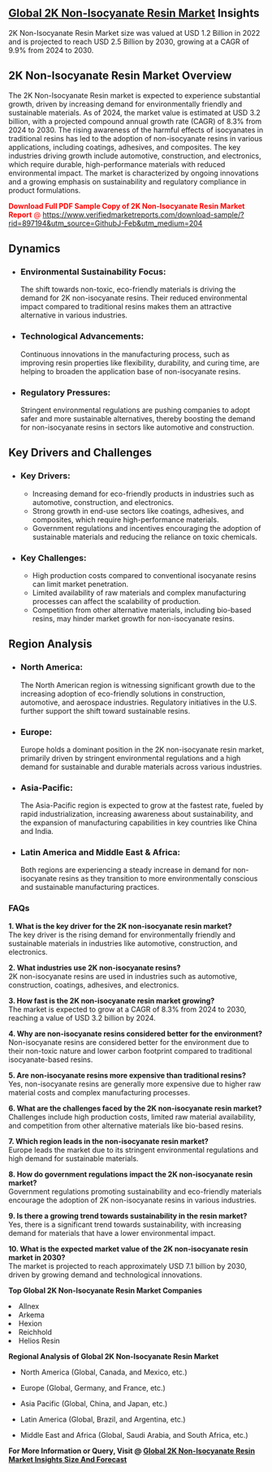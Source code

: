 <h2><a href="https://www.verifiedmarketreports.com/download-sample/?rid=897194&amp;utm_source=GithubJ&amp;utm_medium=204" target="_blank">Global 2K Non-Isocyanate Resin Market</a> Insights</h2><p>2K Non-Isocyanate Resin Market size was valued at USD 1.2 Billion in 2022 and is projected to reach USD 2.5 Billion by 2030, growing at a CAGR of 9.9% from 2024 to 2030.</p><p> <h2>2K Non-Isocyanate Resin Market Overview</h2> <p>The 2K Non-Isocyanate Resin market is expected to experience substantial growth, driven by increasing demand for environmentally friendly and sustainable materials. As of 2024, the market value is estimated at USD 3.2 billion, with a projected compound annual growth rate (CAGR) of 8.3% from 2024 to 2030. The rising awareness of the harmful effects of isocyanates in traditional resins has led to the adoption of non-isocyanate resins in various applications, including coatings, adhesives, and composites. The key industries driving growth include automotive, construction, and electronics, which require durable, high-performance materials with reduced environmental impact. The market is characterized by ongoing innovations and a growing emphasis on sustainability and regulatory compliance in product formulations.</p> <p><p><span class=""><span style="color: #ff0000;"><strong>Download Full PDF Sample Copy of 2K Non-Isocyanate Resin Market Report</strong> @ </span><a href="https://www.verifiedmarketreports.com/download-sample/?rid=897194&amp;utm_source=GithubJ-Feb&amp;utm_medium=204" target="_blank">https://www.verifiedmarketreports.com/download-sample/?rid=897194&amp;utm_source=GithubJ-Feb&amp;utm_medium=204</a></span></p></p> <h2>Dynamics</h2> <ul> <li><h3>Environmental Sustainability Focus:</h3> The shift towards non-toxic, eco-friendly materials is driving the demand for 2K non-isocyanate resins. Their reduced environmental impact compared to traditional resins makes them an attractive alternative in various industries.</li> <li><h3>Technological Advancements:</h3> Continuous innovations in the manufacturing process, such as improving resin properties like flexibility, durability, and curing time, are helping to broaden the application base of non-isocyanate resins.</li> <li><h3>Regulatory Pressures:</h3> Stringent environmental regulations are pushing companies to adopt safer and more sustainable alternatives, thereby boosting the demand for non-isocyanate resins in sectors like automotive and construction.</li> </ul> <h2>Key Drivers and Challenges</h2> <ul> <li><h3>Key Drivers:</h3> <ul> <li>Increasing demand for eco-friendly products in industries such as automotive, construction, and electronics.</li> <li>Strong growth in end-use sectors like coatings, adhesives, and composites, which require high-performance materials.</li> <li>Government regulations and incentives encouraging the adoption of sustainable materials and reducing the reliance on toxic chemicals.</li> </ul> </li> <li><h3>Key Challenges:</h3> <ul> <li>High production costs compared to conventional isocyanate resins can limit market penetration.</li> <li>Limited availability of raw materials and complex manufacturing processes can affect the scalability of production.</li> <li>Competition from other alternative materials, including bio-based resins, may hinder market growth for non-isocyanate resins.</li> </ul> </li> </ul> <h2>Region Analysis</h2> <ul> <li><h3>North America:</h3> The North American region is witnessing significant growth due to the increasing adoption of eco-friendly solutions in construction, automotive, and aerospace industries. Regulatory initiatives in the U.S. further support the shift toward sustainable resins.</li> <li><h3>Europe:</h3> Europe holds a dominant position in the 2K non-isocyanate resin market, primarily driven by stringent environmental regulations and a high demand for sustainable and durable materials across various industries.</li> <li><h3>Asia-Pacific:</h3> The Asia-Pacific region is expected to grow at the fastest rate, fueled by rapid industrialization, increasing awareness about sustainability, and the expansion of manufacturing capabilities in key countries like China and India.</li> <li><h3>Latin America and Middle East & Africa:</h3> Both regions are experiencing a steady increase in demand for non-isocyanate resins as they transition to more environmentally conscious and sustainable manufacturing practices.</li> </ul> <h3>FAQs</h3> <p><b>1. What is the key driver for the 2K non-isocyanate resin market?</b><br> The key driver is the rising demand for environmentally friendly and sustainable materials in industries like automotive, construction, and electronics.</p> <p><b>2. What industries use 2K non-isocyanate resins?</b><br> 2K non-isocyanate resins are used in industries such as automotive, construction, coatings, adhesives, and electronics.</p> <p><b>3. How fast is the 2K non-isocyanate resin market growing?</b><br> The market is expected to grow at a CAGR of 8.3% from 2024 to 2030, reaching a value of USD 3.2 billion by 2024.</p> <p><b>4. Why are non-isocyanate resins considered better for the environment?</b><br> Non-isocyanate resins are considered better for the environment due to their non-toxic nature and lower carbon footprint compared to traditional isocyanate-based resins.</p> <p><b>5. Are non-isocyanate resins more expensive than traditional resins?</b><br> Yes, non-isocyanate resins are generally more expensive due to higher raw material costs and complex manufacturing processes.</p> <p><b>6. What are the challenges faced by the 2K non-isocyanate resin market?</b><br> Challenges include high production costs, limited raw material availability, and competition from other alternative materials like bio-based resins.</p> <p><b>7. Which region leads in the non-isocyanate resin market?</b><br> Europe leads the market due to its stringent environmental regulations and high demand for sustainable materials.</p> <p><b>8. How do government regulations impact the 2K non-isocyanate resin market?</b><br> Government regulations promoting sustainability and eco-friendly materials encourage the adoption of 2K non-isocyanate resins in various industries.</p> <p><b>9. Is there a growing trend towards sustainability in the resin market?</b><br> Yes, there is a significant trend towards sustainability, with increasing demand for materials that have a lower environmental impact.</p> <p><b>10. What is the expected market value of the 2K non-isocyanate resin market in 2030?</b><br> The market is projected to reach approximately USD 7.1 billion by 2030, driven by growing demand and technological innovations.</p> </p><p><strong>Top Global 2K Non-Isocyanate Resin Market Companies</strong></p><div data-test-id=""><p><li>Allnex</li><li> Arkema</li><li> Hexion</li><li> Reichhold</li><li> Helios Resin</li></p><div><strong>Regional Analysis of&nbsp;Global 2K Non-Isocyanate Resin Market</strong></div><ul><li dir="ltr"><p dir="ltr">North America&nbsp;(Global, Canada, and Mexico, etc.)</p></li><li dir="ltr"><p dir="ltr">Europe (Global, Germany, and France, etc.)</p></li><li dir="ltr"><p dir="ltr">Asia Pacific&nbsp;(Global, China, and Japan, etc.)</p></li><li dir="ltr"><p dir="ltr">Latin America&nbsp;(Global, Brazil, and Argentina, etc.)</p></li><li dir="ltr">Middle East and Africa&nbsp;(Global, Saudi Arabia, and South Africa, etc.)</li></ul><p><strong>For More Information or Query, Visit @&nbsp;</strong><strong><a href="https://www.verifiedmarketreports.com/product/2k-non-isocyanate-resin-market/?utm_source=GithubJ&amp;utm_medium=204" target="_blank">Global 2K Non-Isocyanate Resin Market Insights Size And Forecast</a></strong></p></div>
